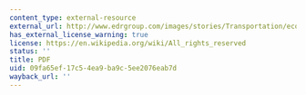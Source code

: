 ```yaml
---
content_type: external-resource
external_url: http://www.edrgroup.com/images/stories/Transportation/econ-impact-primer.pdf
has_external_license_warning: true
license: https://en.wikipedia.org/wiki/All_rights_reserved
status: ''
title: PDF
uid: 09fa65ef-17c5-4ea9-ba9c-5ee2076eab7d
wayback_url: ''
---
```

